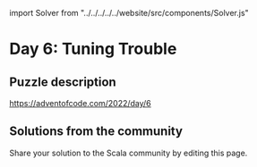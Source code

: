 import Solver from "../../../../../website/src/components/Solver.js"

# Day 6: Tuning Trouble

## Puzzle description

https://adventofcode.com/2022/day/6

## Solutions from the community

Share your solution to the Scala community by editing this page.
